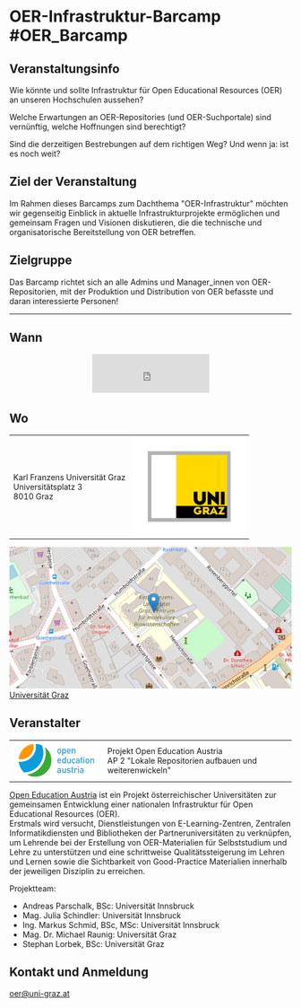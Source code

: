 # OER-Infrastruktur-Barcamp #OER_Barcamp

## Veranstaltungsinfo
Wie könnte und sollte Infrastruktur für Open Educational Resources (OER) an unseren Hochschulen aussehen?   

Welche Erwartungen an OER-Repositories (und OER-Suchportale) sind vernünftig, welche Hoffnungen sind berechtigt?    

Sind die derzeitigen Bestrebungen auf dem richtigen Weg? Und wenn ja: ist es noch weit? 

## Ziel der Veranstaltung
Im Rahmen dieses Barcamps zum Dachthema "OER-Infrastruktur" möchten wir gegenseitig Einblick in aktuelle Infrastrukturprojekte ermöglichen und gemeinsam Fragen und Visionen diskutieren, die die technische und organisatorische Bereitstellung von OER betreffen. 

## Zielgruppe
Das Barcamp richtet sich an alle Admins und Manager_innen von OER-Repositorien, mit der Produktion und Distribution von OER befasste und daran interessierte Personen!


* * *
## Wann
<p align="center"> <iframe src="https://free.timeanddate.com/countdown/i88n9d4o/n318/cf12/cm0/cu4/ct0/cs1/ca0/co1/cr0/ss0/cac000/cpc000/pct/tcfff/fs100/szw448/szh189/tat22.April.2022/tac000/tptTime%20since%20Event%20started%20in/tpc000/iso2022-04-22T09:00:00/pl20/pr20" allowtransparency="true" frameborder="0" width="209" height="69"></iframe></p>

## Wo
<table style="width:100%">
  <tr>
    <td>Karl Franzens Universität Graz <br> 
Universitätsplatz 3<br> 
8010 Graz <br> </td>
    <td><img style="float: right;width:200px" src="/images/Logo_Universitaet-Graz_4c.jpg"></td>
  </tr>
</table>

[![Humboldtstr. 48, 8010 Graz](images/OSM-UG.png)](https://www.openstreetmap.org/?mlat=47.08050&mlon=15.44716#map=17/47.08050/15.44716)  
[Universität Graz](https://www.uni-graz.at/) 


## Veranstalter
<table style="width:100%">
  <tr>
    <td><img style="float: right;width:200px" src="/images/Logo.cd211db.svg"></td>
    <td>Projekt Open Education Austria <br> 
AP 2 "Lokale Repositorien aufbauen und weiterenwickeln"  <br> 
  </tr>
</table>

[Open Education Austria](https://www.openeducation.at/)  ist ein Projekt österreichischer Universitäten zur gemeinsamen Entwicklung einer nationalen Infrastruktur für Open Educational Resources (OER).  
Erstmals wird versucht, Dienstleistungen von E-Learning-Zentren, Zentralen Informatikdiensten und Bibliotheken der Partneruniversitäten zu verknüpfen, um Lehrende bei der Erstellung von OER-Materialien für Selbststudium und Lehre zu unterstützen und eine schrittweise Qualitätssteigerung im Lehren und Lernen sowie die Sichtbarkeit von Good-Practice Materialien innerhalb der jeweiligen Disziplin zu erreichen.
  
Projektteam:   
* Andreas Parschalk, BSc: Universität Innsbruck
* Mag. Julia Schindler: Universität Innsbruck
* Ing. Markus Schmid, BSc, MSc: Universität Innsbruck
* Mag. Dr. Michael Raunig: Universität Graz
* Stephan Lorbek, BSc: Universität Graz
  
## Kontakt und Anmeldung
[oer@uni-graz.at](mailto:oer@uni-graz.at)


